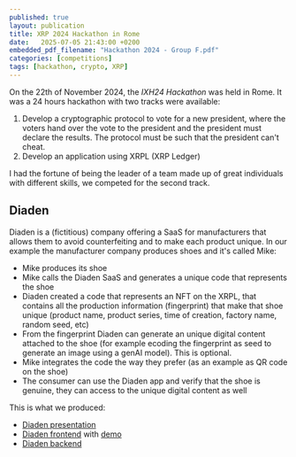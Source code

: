 ```yaml
---
published: true
layout: publication
title: XRP 2024 Hackathon in Rome
date:   2025-07-05 21:43:00 +0200
embedded_pdf_filename: "Hackathon 2024 - Group F.pdf"
categories: [competitions]
tags: [hackathon, crypto, XRP]
---
```


On the 22th of November 2024, the _IXH24 Hackathon_ was held in Rome. It was a 24 hours hackathon with two tracks were available:

1. Develop a cryptographic protocol to vote for a new president, where the voters hand over the vote to the president and the president must declare the results. The protocol must be such that the president can't cheat.
2. Develop an application using XRPL (XRP Ledger)

I had the fortune of being the leader of a team made up of great individuals with different skills, we competed for the second track.

## Diaden

Diaden is a (fictitious) company offering a SaaS for manufacturers that allows them to avoid counterfeiting and to make each product unique.
In our example the manufacturer company produces shoes and it's called Mike:

- Mike produces its shoe
- Mike calls the Diaden SaaS and generates a unique code that represents the shoe
- Diaden created a code that represents an NFT on the XRPL, that contains all the production information (fingerprint) that make that shoe unique (product name, product series, time of creation, factory name, random seed, etc)
- From the fingerprint Diaden can generate an unique digital content attached to the shoe (for example ecoding the fingerprint as seed to generate an image using a genAI model). This is optional.
- Mike integrates the code the way they prefer (as an example as QR code on the shoe)
- The consumer can use the Diaden app and verify that the shoe is genuine, they can access to the unique digital content as well

This is what we produced:

- [Diaden presentation]()
- [Diaden frontend](https://github.com/roodeeex/diaden.git) with [demo](https://diadenn.vercel.app)
- [Diaden backend](https://github.com/Frollamma/IXH24-Hackathon)
